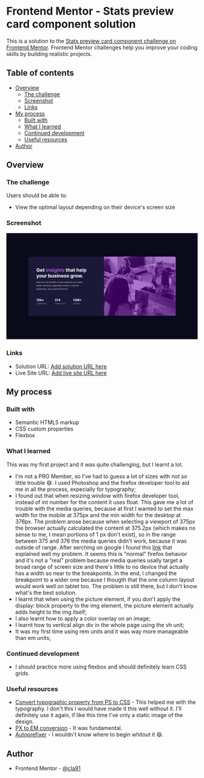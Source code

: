 # Frontend Mentor - Stats preview card component solution

This is a solution to the [Stats preview card component challenge on Frontend Mentor](https://www.frontendmentor.io/challenges/stats-preview-card-component-8JqbgoU62). Frontend Mentor challenges help you improve your coding skills by building realistic projects. 

## Table of contents

- [Overview](#overview)
  - [The challenge](#the-challenge)
  - [Screenshot](#screenshot)
  - [Links](#links)
- [My process](#my-process)
  - [Built with](#built-with)
  - [What I learned](#what-i-learned)
  - [Continued development](#continued-development)
  - [Useful resources](#useful-resources)
- [Author](#author)

## Overview

### The challenge

Users should be able to:

- View the optimal layout depending on their device's screen size

### Screenshot

![](./screenshot-desktop.jpg)

### Links

- Solution URL: [Add solution URL here](https://your-solution-url.com)
- Live Site URL: [Add live site URL here](https://cla91.github.io/stats-preview-card-component-main/)

## My process

### Built with

- Semantic HTML5 markup
- CSS custom properties
- Flexbox

### What I learned

This was my first project and it was quite challenging, but I learnt a lot.
* I'm not a PRO Member, so I've had to guess a lot of sizes with not so little trouble 😅. I used Photoshop and the firefox developer tool to aid me in all the process, expecially for typography;
* I found out that when resizing window with firefox developer tool, instead of int number for the content it uses float. This gave me a lot of trouble with the media queries, because at first I wanted to set the max width for the mobile at 375px and the min width for the desktop at 376px. The problem arose because when selecting a viewport of 375px the browser actually calculated the content at 375.2px (which makes no sense to me, I mean portions of 1 px don't exist), so in the range between 375 and 376 the media queries didn't work, because it was outside of range. After serching on google I found this [link](https://stackoverflow.com/questions/63637584/bug-with-browsers-interpretation-of-media-queries) that explained well my problem. It seems this is "normal" firefox behavior and it's not a "real" problem because media queries usally target a broad range of screen size and there's little to no device that actually has a width so near to the breakpoints. In the end, I changed the breakpoint to a wider one because I thougth that the one column layout would work well on tablet too. The problem is still there, but I don't know what's the best solution.
* I learnt that when using the picture element, if you don't apply the display: block property to the img element, the picture element actually adds height to the img itself;
* I also learnt how to apply a color overlay on an image;
* I learnt how to vertical align div in the whole page using the vh unit;
* It was my first time using rem units and it was way more manageable than em units;

### Continued development

* I should practice more using flexbox and should definitely learn CSS grids.

### Useful resources

- [Convert typographic property from PS to CSS](https://martinwolf.org/before-2018/blog/2016/02/convert-typographic-properties-from-photoshop-to-css/) - This helped me with the typography. I don't this I would have made it this well without it. I'll definitely use it again, if like this time I've only a static image of the design.
- [PX to EM conversion](https://www.w3schools.com/tags/ref_pxtoemconversion.asp) - It was fundamental. 
- [Autoprefixer](https://autoprefixer.github.io/) - I wouldn't know where to begin whitout it 😄.


## Author

- Frontend Mentor - [@cla91](https://www.frontendmentor.io/profile/cla91)



